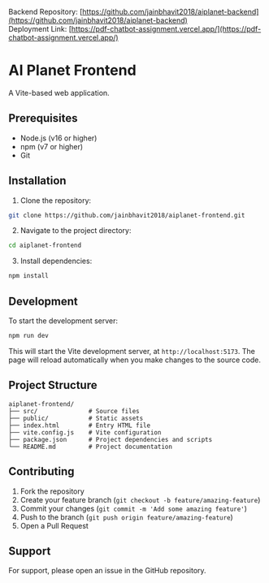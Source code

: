 Backend Repository: [https://github.com/jainbhavit2018/aiplanet-backend](https://github.com/jainbhavit2018/aiplanet-backend) \
Deployment Link: [https://pdf-chatbot-assignment.vercel.app/](https://pdf-chatbot-assignment.vercel.app/)

# AI Planet Frontend

A Vite-based web application.

## Prerequisites

- Node.js (v16 or higher)
- npm (v7 or higher)
- Git

## Installation

1. Clone the repository:
```bash
git clone https://github.com/jainbhavit2018/aiplanet-frontend.git
```

2. Navigate to the project directory:
```bash
cd aiplanet-frontend
```

3. Install dependencies:
```bash
npm install
```

## Development

To start the development server:
```bash
npm run dev
```

This will start the Vite development server, at `http://localhost:5173`. The page will reload automatically when you make changes to the source code.

## Project Structure

```
aiplanet-frontend/
├── src/              # Source files
├── public/           # Static assets
├── index.html        # Entry HTML file
├── vite.config.js    # Vite configuration
├── package.json      # Project dependencies and scripts
└── README.md         # Project documentation
```

## Contributing

1. Fork the repository
2. Create your feature branch (`git checkout -b feature/amazing-feature`)
3. Commit your changes (`git commit -m 'Add some amazing feature'`)
4. Push to the branch (`git push origin feature/amazing-feature`)
5. Open a Pull Request

## Support

For support, please open an issue in the GitHub repository.
